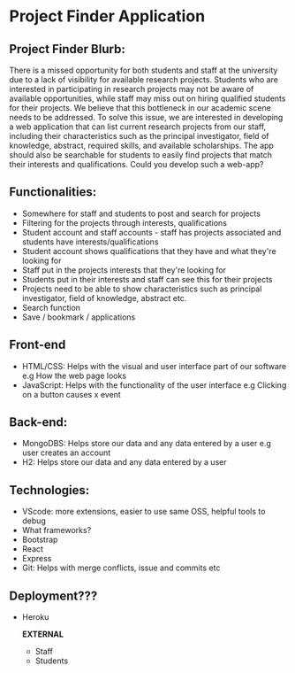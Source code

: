 # Project Finder Application
 
 ## Project Finder Blurb:
There is a missed opportunity for both students and staff at the university due to a lack of visibility for available research projects. Students who are interested in participating in research projects may not be aware of available opportunities, while staff may miss out on hiring qualified students for their projects. We believe that this bottleneck in our academic scene needs to be addressed. To solve this issue, we are interested in developing a web application that can list current research projects from our staff, including their characteristics such as the principal investigator, field of knowledge, abstract, required skills, and available scholarships. The app should also be searchable for students to easily find projects that match their interests and qualifications. Could you develop such a web-app?

## Functionalities:
- Somewhere for staff and students to post and search for projects
- Filtering for the projects through interests, qualifications
- Student account and staff accounts - staff has projects associated and students have interests/qualifications
- Student account shows qualifications that they have and what they're looking for
- Staff put in the projects interests that they're looking for
- Students put in their interests and staff can see this for their projects
- Projects need to be able to show characteristics such as principal investigator, field of knowledge, abstract etc.
- Search function
- Save / bookmark / applications


## Front-end
- HTML/CSS: Helps with the visual and user interface part of our software e.g How the web page looks
- JavaScript: Helps with the functionality of the user interface e.g Clicking on a button causes x event
## Back-end:
- MongoDBS: Helps store our data and any data entered by a user e.g user creates an account
- H2: Helps store our data and any data entered by a user

## Technologies:
- VScode: more extensions, easier to use same OSS, helpful tools to debug
- What frameworks?
- Bootstrap
- React
- Express
- Git: Helps with merge conflicts, issue and commits etc

## Deployment???
- Heroku


  **EXTERNAL**
  - Staff
  - Students